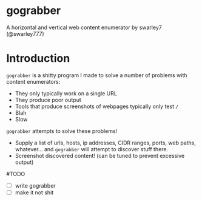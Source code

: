 # gograbber
A horizontal and vertical web content enumerator by swarley7 (@swarley777)

# Introduction

`gograbber` is a shitty program I made to solve a number of problems with content enumerators:
 - They only typically work on a single URL
 - They produce poor output
 - Tools that produce screenshots of webpages typically only test `/`
 - Blah
 - Slow

`gograbber` attempts to solve these problems!
- Supply a list of urls, hosts, ip addresses, CIDR ranges, ports, web paths, whatever... and `gograbber` will attempt to discover stuff there.
- Screenshot discovered content! (can be tuned to prevent excessive output)

#TODO

- [ ] write gograbber
- [ ] make it not shit
